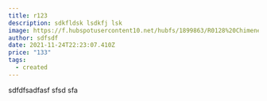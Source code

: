 ```yaml
---
title: r123
description: sdkfldsk lsdkfj lsk
image: https://f.hubspotusercontent10.net/hubfs/1899863/R0128%20Chimenea/ac544d82-dc77-4334-b94f-845d722682af.jpg
author: sdfsdf
date: 2021-11-24T22:23:07.410Z
price: "133"
tags:
  - created
---
```

sdfdfsadfasf sfsd sfa